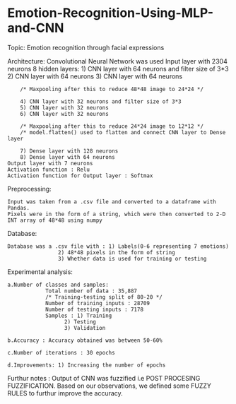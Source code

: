 # Emotion-Recognition-Using-MLP-and-CNN
Topic: Emotion recognition through facial expressions

Architecture: Convolutional Neural Network was used
	Input layer with 2304 neurons
	8 hidden layers:
		1) CNN layer with 64 neurons and filter size of 3*3
		2) CNN layer with 64 neurons
		3) CNN layer with 64 neurons
		
		/* Maxpooling after this to reduce 48*48 image to 24*24 */
		
		4) CNN layer with 32 neurons and filter size of 3*3
		5) CNN layer with 32 neurons
		6) CNN layer with 32 neurons
		
		/* Maxpooling after this to reduce 24*24 image to 12*12 */
		/* model.flatten() used to flatten and connect CNN layer to Dense layer
		
		7) Dense layer with 128 neurons
		8) Dense layer with 64 neurons
	Output layer with 7 neurons
	Activation function : Relu
	Activation function for Output layer : Softmax
	
Preprocessing:

	Input was taken from a .csv file and converted to a dataframe with Pandas.
	Pixels were in the form of a string, which were then converted to 2-D INT array of 48*48 using numpy
	
Database:

	Database was a .csv file with : 1) Labels(0-6 representing 7 emotions)
					2) 48*48 pixels in the form of string
					3) Whether data is used for training or testing
					

Experimental analysis:

	a.Number of classes and samples:
				Total number of data : 35,887
				/* Training-testing split of 80-20 */
				Number of training inputs : 28709
				Number of testing inputs : 7178
				Samples : 1) Training
					  2) Testing
					  3) Validation
	
	b.Accuracy : Accuracy obtained was between 50-60%
	
	c.Number of iterations : 30 epochs
	
	d.Improvements: 1) Increasing the number of epochs
	
Furthur notes : Output of CNN was fuzzified i.e POST PROCESING FUZZIFICATION.
		Based on our observations, we defined some FUZZY RULES to furthur improve the accuracy.
